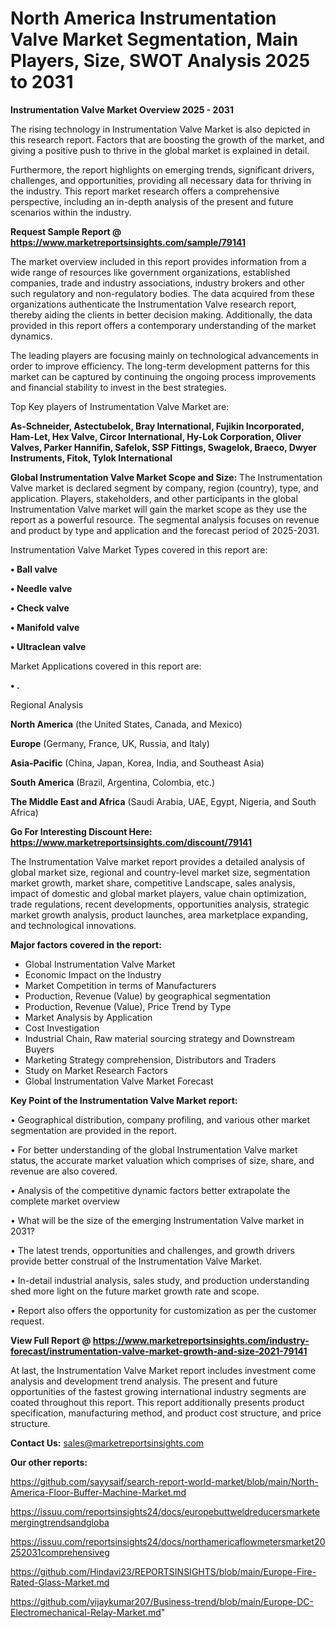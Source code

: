 # North America Instrumentation Valve Market Segmentation, Main Players, Size, SWOT Analysis 2025 to 2031

<Strong> Instrumentation Valve Market Overview 2025 - 2031</strong>

The rising technology in Instrumentation Valve Market is also depicted in this research report. Factors that are boosting the growth of the market, and giving a positive push to thrive in the global market is explained in detail.

Furthermore, the report highlights on emerging trends, significant drivers, challenges, and opportunities, providing all necessary data for thriving in the industry. This report market research offers a comprehensive perspective, including an in-depth analysis of the present and future scenarios within the industry.

<strong>Request Sample Report @ <a href=https://www.marketreportsinsights.com/sample/79141>https://www.marketreportsinsights.com/sample/79141</a></strong>

The market overview included in this report provides information from a wide range of resources like government organizations, established companies, trade and industry associations, industry brokers and other such regulatory and non-regulatory bodies. The data acquired from these organizations authenticate the Instrumentation Valve research report, thereby aiding the clients in better decision making. Additionally, the data provided in this report offers a contemporary understanding of the market dynamics.

The leading players are focusing mainly on technological advancements in order to improve efficiency. The long-term development patterns for this market can be captured by continuing the ongoing process improvements and financial stability to invest in the best strategies.

Top Key players of Instrumentation Valve Market are:

<strong>As-Schneider, Astectubelok, Bray International, Fujikin Incorporated, Ham-Let, Hex Valve, Circor International, Hy-Lok Corporation, Oliver Valves, Parker Hannifin, Safelok, SSP Fittings, Swagelok, Braeco, Dwyer Instruments, Fitok, Tylok International</strong>

<strong><b>Global Instrumentation Valve Market Scope and Size:</b></strong>
The Instrumentation Valve market is declared segment by company, region (country), type, and application. Players, stakeholders, and other participants in the global Instrumentation Valve market will gain the market scope as they use the report as a powerful resource. The segmental analysis focuses on revenue and product by type and application and the forecast period of 2025-2031.

Instrumentation Valve Market Types covered in this report are:

<strong>• Ball valve

• Needle valve

• Check valve

• Manifold valve

• Ultraclean valve</strong>

Market Applications covered in this report are:

<strong>• .</strong> 

Regional Analysis

<strong>North America</strong> (the United States, Canada, and Mexico)

<strong>Europe</strong> (Germany, France, UK, Russia, and Italy)

<strong>Asia-Pacific</strong> (China, Japan, Korea, India, and Southeast Asia)

<strong>South America</strong> (Brazil, Argentina, Colombia, etc.)

<strong>The Middle East and Africa</strong> (Saudi Arabia, UAE, Egypt, Nigeria, and South Africa)

<strong>Go For Interesting Discount Here: <a href=https://www.marketreportsinsights.com/discount/79141>https://www.marketreportsinsights.com/discount/79141</a></strong>

The Instrumentation Valve market report provides a detailed analysis of global market size, regional and country-level market size, segmentation market growth, market share, competitive Landscape, sales analysis, impact of domestic and global market players, value chain optimization, trade regulations, recent developments, opportunities analysis, strategic market growth analysis, product launches, area marketplace expanding, and technological innovations.

<strong><b>Major factors covered in the report:</b></strong>
<ul>
  <li>Global Instrumentation Valve Market </li>
  <li>Economic Impact on the Industry</li>
  <li>Market Competition in terms of Manufacturers</li>
  <li>Production, Revenue (Value) by geographical segmentation</li>
  <li>Production, Revenue (Value), Price Trend by Type</li>
  <li>Market Analysis by Application</li>
  <li>Cost Investigation</li>
  <li>Industrial Chain, Raw material sourcing strategy and Downstream Buyers</li>
  <li>Marketing Strategy comprehension, Distributors and Traders</li>
  <li>Study on Market Research Factors</li>
  <li>Global Instrumentation Valve Market Forecast</li>
</ul>

<strong><b>Key Point of the Instrumentation Valve Market report:</b></strong>

• Geographical distribution, company profiling, and various other market segmentation are provided in the report.

• For better understanding of the global Instrumentation Valve market status, the accurate market valuation which comprises of size, share, and revenue are also covered.

• Analysis of the competitive dynamic factors better extrapolate the complete market overview

• What will be the size of the emerging Instrumentation Valve market in 2031?

• The latest trends, opportunities and challenges, and growth drivers provide better construal of the Instrumentation Valve Market.

• In-detail industrial analysis, sales study, and production understanding shed more light on the future market growth rate and scope.

• Report also offers the opportunity for customization as per the customer request.

<strong><b>View Full Report @ <a href=https://www.marketreportsinsights.com/industry-forecast/instrumentation-valve-market-growth-and-size-2021-79141>https://www.marketreportsinsights.com/industry-forecast/instrumentation-valve-market-growth-and-size-2021-79141</a></b></strong>


At last, the Instrumentation Valve Market report includes investment come analysis and development trend analysis. The present and future opportunities of the fastest growing international industry segments are coated throughout this report. This report additionally presents product specification, manufacturing method, and product cost structure, and price structure.

<strong>Contact Us:</strong>
sales@marketreportsinsights.com

<strong>Our other reports:</strong>

<a href=https://github.com/sayysaif/search-report-world-market/blob/main/North-America-Floor-Buffer-Machine-Market.md>https://github.com/sayysaif/search-report-world-market/blob/main/North-America-Floor-Buffer-Machine-Market.md</a>

<a href=https://issuu.com/reportsinsights24/docs/europebuttweldreducersmarketemergingtrendsandgloba>https://issuu.com/reportsinsights24/docs/europebuttweldreducersmarketemergingtrendsandgloba</a>

<a href=https://issuu.com/reportsinsights24/docs/northamericaflowmetersmarket20252031comprehensiveg>https://issuu.com/reportsinsights24/docs/northamericaflowmetersmarket20252031comprehensiveg</a>

<a href=https://github.com/Hindavi23/REPORTSINSIGHTS/blob/main/Europe-Fire-Rated-Glass-Market.md>https://github.com/Hindavi23/REPORTSINSIGHTS/blob/main/Europe-Fire-Rated-Glass-Market.md</a>

<a href=https://github.com/vijaykumar207/Business-trend/blob/main/Europe-DC-Electromechanical-Relay-Market.md>https://github.com/vijaykumar207/Business-trend/blob/main/Europe-DC-Electromechanical-Relay-Market.md</a>"
